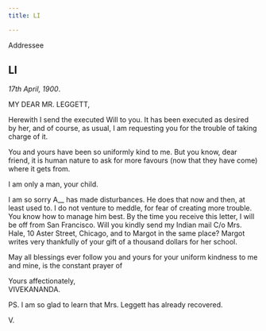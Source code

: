 ```yaml
---
title: LI

---
```





  

  

Addressee

## LI

*17th April, 1900*.

MY DEAR MR. LEGGETT,

Herewith I send the executed Will to you. It has been executed as
desired by her, and of course, as usual, I am requesting you for the
trouble of taking charge of it.

You and yours have been so uniformly kind to me. But you know, dear
friend, it is human nature to ask for more favours (now that they have
come) where it gets from.

I am only a man, your child.

I am so sorry A\_\_ has made disturbances. He does that now and then, at
least used to. I do not venture to meddle, for fear of creating more
trouble. You know how to manage him best. By the time you receive this
letter, I will be off from San Francisco. Will you kindly send my Indian
mail C/o Mrs. Hale, 10 Aster Street, Chicago, and to Margot in the same
place? Margot writes very thankfully of your gift of a thousand dollars
for her school.

May all blessings ever follow you and yours for your uniform kindness to
me and mine, is the constant prayer of

Yours affectionately,  
VIVEKANANDA.

  
PS. I am so glad to learn that Mrs. Leggett has already recovered.

V.


